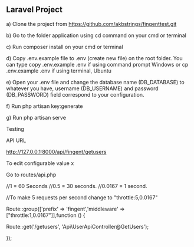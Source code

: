 

##  Laravel Project


a) Clone the project from https://github.com/akbstrings/fingenttest.git

b) Go to the folder application using cd command on your cmd or terminal

c) Run composer install on your cmd or terminal

d) Copy .env.example file to .env (create new file) on the root folder. You can type copy .env.example .env if using command prompt Windows or cp .env.example .env if using terminal, Ubuntu

e) Open your .env file and change the database name (DB_DATABASE) to whatever you have, username (DB_USERNAME) and password (DB_PASSWORD) field correspond to your configuration.

f) Run php artisan key:generate

g) Run php artisan serve


Testing

API URL

http://127.0.0.1:8000/api/fingent/getusers


To edit configurable value x

Go to routes/api.php

//1 = 60 Seconds
//0.5 = 30 seconds.
//0.0167 = 1 second.

//To make 5 requests per second change to "throttle:5,0.0167"

Route::group(['prefix' => 'fingent','middleware' => ["throttle:1,0.0167"]],function ()
{

Route::get('/getusers', 'Api\UserApiController@GetUsers');

});
